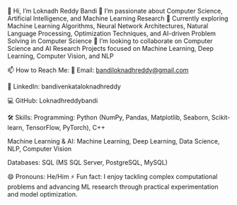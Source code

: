 👋 Hi, I’m Loknadh Reddy Bandi
👀 I’m passionate about Computer Science, Artificial Intelligence, and Machine Learning Research
🌱 Currently exploring Machine Learning Algorithms, Neural Network Architectures, Natural Language Processing, Optimization Techniques, and AI-driven Problem Solving in Computer Science
💞️ I’m looking to collaborate on Computer Science and AI Research Projects focused on Machine Learning, Deep Learning, Computer Vision, and NLP

📫 How to Reach Me:
📧 Email: bandiloknadhreddy@gmail.com

🔗 LinkedIn: bandivenkataloknadhreddy

💻 GitHub: Loknadhreddybandi

🛠 Skills:
Programming: Python (NumPy, Pandas, Matplotlib, Seaborn, Scikit-learn, TensorFlow, PyTorch), C++

Machine Learning & AI: Machine Learning, Deep Learning, Data Science, NLP, Computer Vision

Databases: SQL (MS SQL Server, PostgreSQL, MySQL)

😄 Pronouns: He/Him
⚡ Fun fact: I enjoy tackling complex computational problems and advancing ML research through practical experimentation and model optimization.


